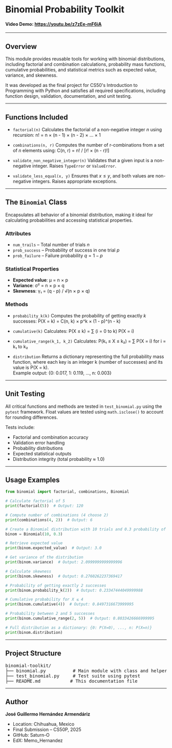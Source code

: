 # Binomial Probability Toolkit

#### Video Demo: <https://youtu.be/z7zEe-mF6iA>

---

## Overview

This module provides reusable tools for working with binomial distributions, including factorial and combination calculations, probability mass functions, cumulative probabilities, and statistical metrics such as expected value, variance, and skewness.

It was developed as the final project for CS50's Introduction to Programming with Python and satisfies all required specifications, including function design, validation, documentation, and unit testing.

---

## Functions Included

- `factorial(n)`
  Calculates the factorial of a non-negative integer $n$ using recursion:
  n! = n × (n - 1) × (n - 2) × ... × 1

- `combinations(n, r)`
  Computes the number of r-combinations from a set of $n$ elements using:
  C(n, r) = n! / [r! × (n - r)!]

- `validate_non_negative_integer(n)`
  Validates that a given input is a non-negative integer. Raises `TypeError` or `ValueError`.

- `validate_less_equal(x, y)`
  Ensures that $x \leq y$, and both values are non-negative integers. Raises appropriate exceptions.

---

## The `Binomial` Class

Encapsulates all behavior of a binomial distribution, making it ideal for calculating probabilities and accessing statistical properties.

### Attributes
- `num_trails` – Total number of trials $n$
- `prob_success` – Probability of success in one trial $p$
- `prob_failure` – Failure probability $q = 1 - p$

### Statistical Properties
- **Expected value**:
  μ = n × p
- **Variance**:
  σ² = n × p × q
- **Skewness**:
  γ₁ = (q - p) / √(n × p × q)

### Methods
- `probability_k(k)`
  Computes the probability of getting exactly $k$ successes:
  P(X = k) = C(n, k) × p^k × (1 - p)^(n - k)

- `cumulative(k)`
  Calculates:
  P(X ≤ k) = ∑ (i = 0 to k) P(X = i)

- `cumulative_range(k_1, k_2)`
  Calculates:
  P(k₁ ≤ X ≤ k₂) = ∑ P(X = i) for i = k₁ to k₂

- `distribution`
  Returns a dictionary representing the full probability mass function, where each key is an integer k (number of successes) and its value is P(X = k).  
  Example output: {0: 0.017, 1: 0.119, ..., n: 0.003}

---

## Unit Testing

All critical functions and methods are tested in `test_binomial.py` using the `pytest` framework. Float values are tested using `math.isclose()` to account for rounding differences.

Tests include:
- Factorial and combination accuracy
- Validation error handling
- Probability distributions
- Expected statistical outputs
- Distribution integrity (total probability ≈ 1.0)

---

## Usage Examples

```python
from binomial import factorial, combinations, Binomial

# Calculate factorial of 5
print(factorial(5))  # Output: 120

# Compute number of combinations (4 choose 2)
print(combinations(4, 2))  # Output: 6

# Create a Binomial distribution with 10 trials and 0.3 probability of success
binom = Binomial(10, 0.3)

# Retrieve expected value
print(binom.expected_value)  # Output: 3.0

# Get variance of the distribution
print(binom.variance)  # Output: 2.0999999999999996

# Calculate skewness
print(binom.skewness)  # Output: 0.2760262237369417

# Probability of getting exactly 2 successes
print(binom.probability_k(2))  # Output: 0.23347444049999988

# Cumulative probability for X ≤ 4
print(binom.cumulative(4))  # Output: 0.8497316673999995

# Probability between 2 and 5 successes
print(binom.cumulative_range(2, 5))  # Output: 0.8033426666999995

# Full distribution as a dictionary: {0: P(X=0), ..., n: P(X=n)}
print(binom.distribution)
```

---

## Project Structure

<pre>
binomial-toolkit/
├── binomial.py          # Main module with class and helper functions
├── test_binomial.py     # Test suite using pytest
├── README.md           # This documentation file
</pre>

---

## Author

**José Guillermo Hernández Armendáriz**
* Location: Chihuahua, Mexico
* Final Submission – CS50P, 2025
* GitHub: Saturn-O
* EdX: Memo_Hernandez
